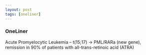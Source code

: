 ```yaml
---
layout: post
tags: [oneliner]
---
```



### OneLiner

Acute Promyelocytic Leukemia – t(15;17) -> PML/RARa (new gene), remission in 90% of patients with all-trans-retinoic acid (ATRA)
